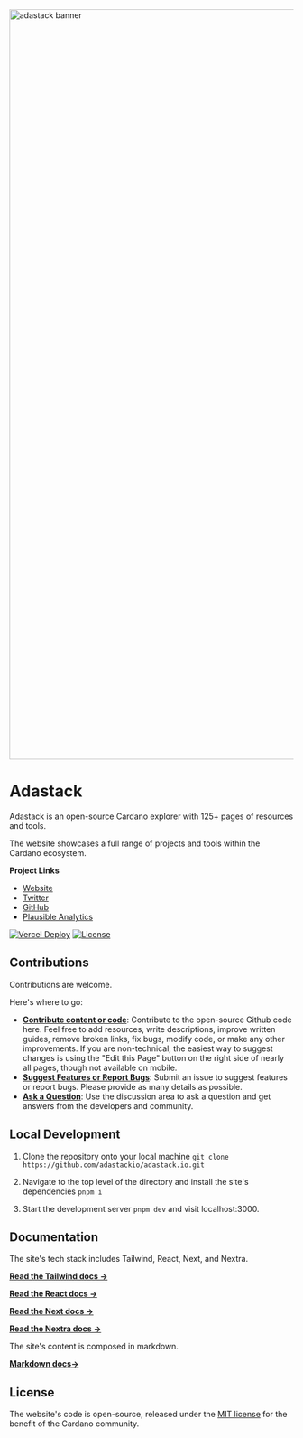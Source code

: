 <img width="1328" alt="adastack banner" src="https://github.com/user-attachments/assets/f30c161f-6362-40ea-8ff7-02ed1f54f610">

# Adastack

Adastack is an open-source Cardano explorer with 125+ pages of resources and tools.

The website showcases a full range of projects and tools within the Cardano ecosystem.

**Project Links**

- [Website](https://adastack.io)
- [Twitter](https://twitter.com/adastackio)
- [GitHub](https://github.com/adastackio)
- [Plausible Analytics](https://plausible.io/adastack.io)

[![Vercel Deploy](https://deploy-badge.vercel.app/vercel/adastackio-git-main-adastack-projects?name=status)](https://github.com/adastackio/adastack.io/deployments)
[![License](https://img.shields.io/badge/license-MIT-blue)](https://github.com/adastackio/adastack.io/blob/main/LICENSE)

## Contributions

Contributions are welcome.

Here's where to go:

- [**Contribute content or code**](https://github.com/adastackio/adastack.io): Contribute to the open-source Github code here. Feel free to add resources, write descriptions, improve written guides, remove broken links, fix bugs, modify code, or make any other improvements. If you are non-technical, the easiest way to suggest changes is using the "Edit this Page" button on the right side of nearly all pages, though not available on mobile.
- [**Suggest Features or Report Bugs**](https://github.com/adastackio/adastack.io/issues): Submit an issue to suggest features or report bugs. Please provide as many details as possible.
- [**Ask a Question**](https://github.com/adastackio/adastack.io/discussions): Use the discussion area to ask a question and get answers from the developers and community.

## Local Development

1. Clone the repository onto your local machine `git clone https://github.com/adastackio/adastack.io.git`

2. Navigate to the top level of the directory and install the site's dependencies `pnpm i`

3. Start the development server `pnpm dev` and visit localhost:3000.

## Documentation

The site's tech stack includes Tailwind, React, Next, and Nextra.

[**Read the Tailwind docs →**](https://v2.tailwindcss.com/docs)

[**Read the React docs →**](https://react.dev/)

[**Read the Next docs →**](https://nextjs.org/docs)

[**Read the Nextra docs →**](https://nextra.site/docs)

The site's content is composed in markdown.

[**Markdown docs→**](https://www.markdownguide.org/basic-syntax/)

## License

The website's code is open-source, released under the [MIT license](LICENSE) for the benefit of the Cardano community.
